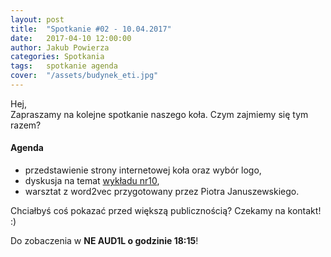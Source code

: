 ```yaml
---
layout: post
title:  "Spotkanie #02 - 10.04.2017"
date:   2017-04-10 12:00:00
author: Jakub Powierza
categories: Spotkania
tags:	spotkanie agenda
cover:  "/assets/budynek_eti.jpg"
---
```


Hej,  
Zapraszamy na kolejne spotkanie naszego koła. Czym zajmiemy się tym razem?  

#### Agenda
- przedstawienie strony internetowej koła oraz wybór logo,
- dyskusja na temat [wykładu nr10](https://www.youtube.com/watch?v=cO0a0QYmFm8),
- warsztat z word2vec przygotowany przez Piotra Januszewskiego.

Chciałbyś coś pokazać przed większą publicznością? Czekamy na kontakt! :)

Do zobaczenia w **NE AUD1L o godzinie 18:15**!
